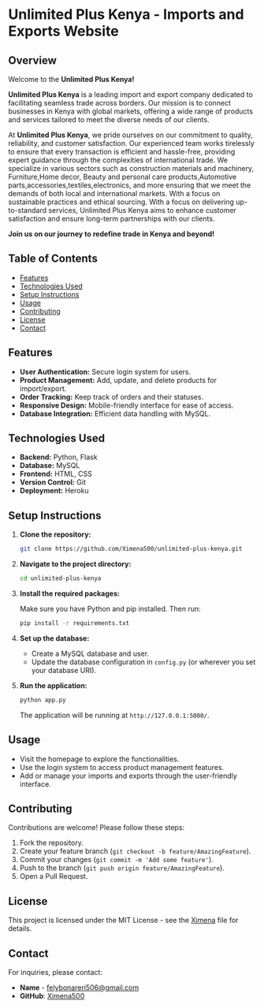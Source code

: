 # Unlimited Plus Kenya - Imports and Exports Website

## Overview

Welcome to the **Unlimited Plus Kenya!** 


**Unlimited Plus Kenya** is a leading import and export company dedicated to facilitating seamless trade across borders. Our mission is to connect businesses in Kenya with global markets, offering a wide range of products and services tailored to meet the diverse needs of our clients. 

At **Unlimited Plus Kenya**, we pride ourselves on our commitment to quality, reliability, and customer satisfaction. Our experienced team works tirelessly to ensure that every transaction is efficient and hassle-free, providing expert guidance through the complexities of international trade. We specialize in various sectors such as construction materials and machinery, Furniture,Home decor, Beauty and personal care products,Automotive parts,accessories,textiles,electronics, and more ensuring that we meet the demands of both local and international markets. With a focus on sustainable practices and ethical sourcing. With a focus on delivering up-to-standard services, Unlimited Plus Kenya aims to enhance customer satisfaction and ensure long-term partnerships with our clients.

**Join us on our journey to redefine trade in Kenya and beyond!**

## Table of Contents

- [Features](#features)
- [Technologies Used](#technologies-used)
- [Setup Instructions](#setup-instructions)
- [Usage](#usage)
- [Contributing](#contributing)
- [License](#license)
- [Contact](#contact)

## Features

- **User Authentication:** Secure login system for users.
- **Product Management:** Add, update, and delete products for import/export.
- **Order Tracking:** Keep track of orders and their statuses.
- **Responsive Design:** Mobile-friendly interface for ease of access.
- **Database Integration:** Efficient data handling with MySQL.

## Technologies Used

- **Backend:** Python, Flask
- **Database:** MySQL
- **Frontend:** HTML, CSS
- **Version Control:** Git
- **Deployment:** Heroku

## Setup Instructions

1. **Clone the repository:**

   ```bash
   git clone https://github.com/Ximena500/unlimited-plus-kenya.git
   ```

2. **Navigate to the project directory:**

   ```bash
   cd unlimited-plus-kenya
   ```

3. **Install the required packages:**

   Make sure you have Python and pip installed. Then run:

   ```bash
   pip install -r requirements.txt
   ```

4. **Set up the database:**

   - Create a MySQL database and user.
   - Update the database configuration in `config.py` (or wherever you set your database URI).

5. **Run the application:**

   ```bash
   python app.py
   ```

   The application will be running at `http://127.0.0.1:5000/`.

## Usage

- Visit the homepage to explore the functionalities.
- Use the login system to access product management features.
- Add or manage your imports and exports through the user-friendly interface.

## Contributing

Contributions are welcome! Please follow these steps:

1. Fork the repository.
2. Create your feature branch (`git checkout -b feature/AmazingFeature`).
3. Commit your changes (`git commit -m 'Add some feature'`).
4. Push to the branch (`git push origin feature/AmazingFeature`).
5. Open a Pull Request.

## License

This project is licensed under the MIT License - see the [Ximena](+254-745-399-922) file for details.

## Contact

For inquiries, please contact:

- **Name** - [felybonareri506@gmail.com](felybonareri506@gmail.com)
- **GitHub**: [Ximena500](https://github.com/Ximena500)

